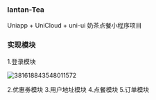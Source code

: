 ### lantan-Tea

Uniapp + UniCloud + uni-ui 奶茶点餐小程序项目

### 实现模块

1.登录模块

![381618843548011572](https://user-images.githubusercontent.com/97941836/204225690-f558c450-3c68-461f-8024-debe44707118.png)


2.优惠券模块
3.用户地址模块
4.点餐模块
5.订单模块
